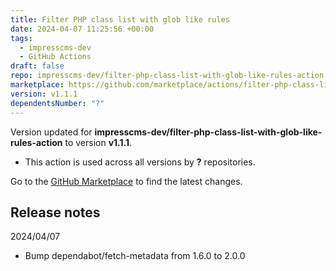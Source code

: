 ```yaml
---
title: Filter PHP class list with glob like rules
date: 2024-04-07 11:25:56 +00:00
tags:
  - impresscms-dev
  - GitHub Actions
draft: false
repo: impresscms-dev/filter-php-class-list-with-glob-like-rules-action
marketplace: https://github.com/marketplace/actions/filter-php-class-list-with-glob-like-rules
version: v1.1.1
dependentsNumber: "?"
---
```



Version updated for **impresscms-dev/filter-php-class-list-with-glob-like-rules-action** to version **v1.1.1**.
- This action is used across all versions by **?** repositories.

Go to the [GitHub Marketplace](https://github.com/marketplace/actions/filter-php-class-list-with-glob-like-rules) to find the latest changes.

## Release notes

2024/04/07
- Bump dependabot/fetch-metadata from 1.6.0 to 2.0.0

